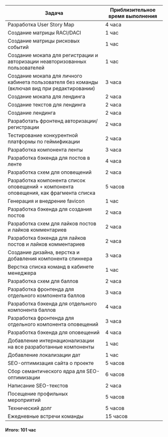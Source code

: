 
|Задача|Приблизительное время выполнения|
|---|---|
|Разработка User Story Map|4 часа|
|Создание матрицы RACI/DACI|1 час|
|Создание матрицы рисковых событий|1 час|
|Создание мокапа для регистрации и авторизации неавторизованных пользователей|1 час|
|Создание мокапа для личного кабинета пользователя без команды (включая вид при редактировании)|3 часа|
|Создание мокапа для лендинга|2 часа|
|Создание текстов для лендинга|2 часа|
|Создание лендинга|2 часа|
|Разработать фронтенд авторизации/регистрации|2 часа|
|Тестирование конкурентной платформы по геймификации|2 часа|
|Разработка компонента ленты|3 часа|
|Разработка бэкенда для постов в ленте|4 часа|
|Разработка схем для оповещений|2 часа|
|Разработка компонента список оповещений + компонента оповещения, как фрагмента списка|5 часов|
|Генерация и внедрение favicon|1 час|
|Разработка бэкенда для создания постов |2 часа|
|Разработка схем для лайков постов и лайков комментариев|2 часа|
|Разработка бэкенда для лайков постов и лайков комментариев|2 часа|
|Создание дизайна, верстка и добавления компонента спиннера|3 часа|
|Верстка списка команд в кабинете менеджера|1 час|
|Разработка схем для баллов|2 часа|
|Разработка фронтенда для отдельного компонента баллов|3 часа|
|Разработка бэкенда для отдельного компонента баллов|4 часа|
|Разработка фронтенда для отдельного компонента оповещений|3 часа|
|Разработка бэкенда для оповещений|4 часа|
|Добавление интернационализации на все разработанные компоненты|1 час|
|Добавление локализации дат|1 час|
|SEO-оптимизация сайта о проекте|5 часов|
|Сбор семантического ядра для SEO-оптимизации|6 часов|
|Написание SEO-текстов|2 часа|
|Посещение профильных мероприятий|5 часов|
|Технический долг|5 часов|
|Ежедневные встречи команды |15 часов|

#### Итого: 101 час
